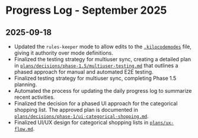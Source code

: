 # Progress Log - September 2025

## 2025-09-18
- Updated the `rules-keeper` mode to allow edits to the [`.kilocodemodes`](.kilocodemodes:1) file, giving it authority over mode definitions.
- Finalized the testing strategy for multiuser sync, creating a detailed plan in [`plans/decisions/phase-1.5/multiuser-testing.md`](../../plans/decisions/phase-1.5/multiuser-testing.md) that outlines a phased approach for manual and automated E2E testing.
- Finalized testing strategy for multiuser sync, completing Phase 1.5 planning.
- Automated the process for updating the daily progress log to summarize recent activities.
- Finalized the decision for a phased UI approach for the categorical shopping list. The approved plan is documented in [`plans/decisions/phase-1/ui-categorical-shopping.md`](../../plans/decisions/phase-1/ui-categorical-shopping.md).
- Finalized UI/UX design for categorical shopping lists in [`plans/ux-flow.md`](../../plans/ux-flow.md).
